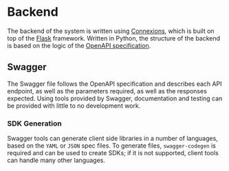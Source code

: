 # Backend

The backend of the system is written using [Connexions](https://github.com/zalando/connexion), which is built on top of the [Flask](http://flask.pocoo.org/) framework. Written in Python, the structure of the backend is based on the logic of the [OpenAPI specification](https://swagger.io/specification/).

## Swagger

The Swagger file follows the OpenAPI specification and describes each API endpoint, as well as the parameters required, as well as the responses expected. Using tools provided by Swagger, documentation and testing can be provided with little to no development work.

### SDK Generation

Swagger tools can generate client side libraries in a number of languages, based on the `YAML` or `JSON` spec files. To generate files, `swagger-codegen` is required and can be used to create SDKs; if it is not supported, client tools can handle many other languages.

